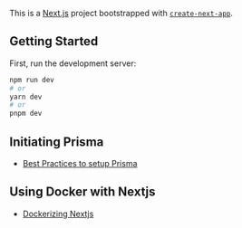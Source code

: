 This is a [Next.js](https://nextjs.org/) project bootstrapped with [`create-next-app`](https://github.com/vercel/next.js/tree/canary/packages/create-next-app).

## Getting Started

First, run the development server:

```bash
npm run dev
# or
yarn dev
# or
pnpm dev
```
## Initiating Prisma
- [Best Practices to setup Prisma](https://www.prisma.io/docs/guides/other/troubleshooting-orm/help-articles/nextjs-prisma-client-dev-practices)

## Using Docker with Nextjs
- [Dockerizing Nextjs](https://github.com/vercel/next.js/tree/canary/examples/with-docker)
